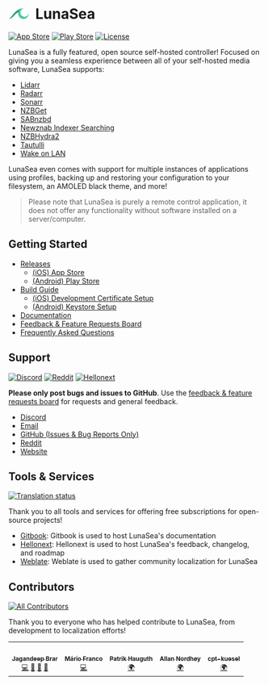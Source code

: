 # <img width="40px" src="./assets/branding/icon_drawer.png" alt="LunaSea"></img>&nbsp;&nbsp;LunaSea

[![App Store](https://img.shields.io/badge/%20Download-ios-red?style=for-the-badge&logo=app-store&color=%232196F3&logoColor=white)](https://www.lunasea.app/appstore)
[![Play Store](https://img.shields.io/badge/%20Download-android-red?style=for-the-badge&logo=google-play&color=%234CAF50&logoColor=white)](https://www.lunasea.app/playstore)
[![License](https://img.shields.io/github/license/CometTools/LunaSea?style=for-the-badge)](https://github.com/CometTools/LunaSea/blob/production/LICENSE)

LunaSea is a fully featured, open source self-hosted controller! Focused on giving you a seamless experience between all of your self-hosted media software, LunaSea supports:

- [Lidarr](https://github.com/lidarr/lidarr)
- [Radarr](https://github.com/radarr/radarr)
- [Sonarr](https://github.com/sonarr/sonarr)
- [NZBGet](https://github.com/nzbget/nzbget)
- [SABnzbd](https://github.com/sabnzbd/sabnzbd)
- [Newznab Indexer Searching](https://newznab.readthedocs.io/en/latest/misc/api/)
- [NZBHydra2](https://github.com/theotherp/nzbhydra2)
- [Tautulli](https://github.com/Tautulli/Tautulli)
- [Wake on LAN](https://en.wikipedia.org/wiki/Wake-on-LAN)

LunaSea even comes with support for multiple instances of applications using profiles, backing up and restoring your configuration to your filesystem, an AMOLED black theme, and more!

> Please note that LunaSea is purely a remote control application, it does not offer any functionality without software installed on a server/computer.

## Getting Started

- [Releases](https://github.com/CometTools/LunaSea/releases)
    - [(iOS) App Store](https://www.lunasea.app/appstore)
    - [(Android) Play Store](https://www.lunasea.app/playstore)
- [Build Guide](https://github.com/CometTools/LunaSea/wiki/Build-Guide)
    - [(iOS) Development Certificate Setup](https://github.com/CometTools/LunaSea/wiki/Setup-of-Development-Certificate)
    - [(Android) Keystore Setup](https://github.com/CometTools/LunaSea/wiki/Configure-Keystore)
- [Documentation](https://www.lunasea.app/docs)
- [Feedback & Feature Requests Board](https://www.lunasea.app/feedback)
- [Frequently Asked Questions](https://docs.lunasea.app/getting-started/frequently-asked-questions)

## Support

[![Discord](https://img.shields.io/discord/673591529834807358?label=Discord&style=flat)](https://www.lunasea.app/discord)
[![Reddit](https://img.shields.io/reddit/subreddit-subscribers/LunaSeaApp?label=r%2FLunaSeaApp&style=flat)](https://www.lunasea.app/reddit)
[![Hellonext](https://img.shields.io/badge/%20Feedback-Board-red?style=flat&logo=redux&color=%234ECCA3&logoColor=white)](https://www.lunasea.app/feedback)

**Please only post bugs and issues to GitHub**. Use the [feedback & feature requests board](https://www.lunasea.app/feedback) for requests and general feedback.

- [Discord](https://www.lunasea.app/discord)
- [Email](mailto:hello@comet.tools)
- [GitHub (Issues & Bug Reports Only)](https://github.com/CometTools/LunaSea/issues)
- [Reddit](https://www.lunasea.app/reddit)
- [Website](https://www.lunasea.app)

## Tools & Services

[![Translation status](https://hosted.weblate.org/widgets/lunasea/-/svg-badge.svg)](https://hosted.weblate.org/engage/lunasea/)

Thank you to all tools and services for offering free subscriptions for open-source projects!

- [Gitbook](https://www.gitbook.com): Gitbook is used to host LunaSea's documentation
- [Hellonext](https://www.hellonext.co): Hellonext is used to host LunaSea's feedback, changelog, and roadmap
- [Weblate](https://hosted.weblate.org/engage/lunasea): Weblate is used to gather community localization for LunaSea

## Contributors

<!-- ALL-CONTRIBUTORS-BADGE:START - Do not remove or modify this section -->
[![All Contributors](https://img.shields.io/badge/all_contributors-5-orange.svg?style=flat-square)](#contributors-)
<!-- ALL-CONTRIBUTORS-BADGE:END -->

Thank you to everyone who has helped contribute to LunaSea, from development to localization efforts!

<!-- ALL-CONTRIBUTORS-LIST:START - Do not remove or modify this section -->
<!-- prettier-ignore-start -->
<!-- markdownlint-disable -->
<table>
  <tr>
    <td align="center"><a href="https://www.jagandeepbrar.io"><img src="https://avatars.githubusercontent.com/u/3048295?v=4?s=100" width="100px;" alt=""/><br /><sub><b>Jagandeep Brar</b></sub></a><br /><a href="https://github.com/CometTools/LunaSea/commits?author=JagandeepBrar" title="Code">💻</a> <a href="#design-JagandeepBrar" title="Design">🎨</a> <a href="#maintenance-JagandeepBrar" title="Maintenance">🚧</a> <a href="#ideas-JagandeepBrar" title="Ideas, Planning, & Feedback">🤔</a></td>
    <td align="center"><a href="https://github.com/lightglitch"><img src="https://avatars.githubusercontent.com/u/196953?v=4?s=100" width="100px;" alt=""/><br /><sub><b>Mário Franco</b></sub></a><br /><a href="https://github.com/CometTools/LunaSea/commits?author=lightglitch" title="Code">💻</a></td>
    <td align="center"><a href="https://pythonexplainedto.me/"><img src="https://avatars.githubusercontent.com/u/41962737?v=4?s=100" width="100px;" alt=""/><br /><sub><b>Patrik Hauguth</b></sub></a><br /><a href="#translation-Phaugt" title="Translation">🌍</a></td>
    <td align="center"><a href="https://liberapay.com/kingu/"><img src="https://avatars.githubusercontent.com/u/13802408?v=4?s=100" width="100px;" alt=""/><br /><sub><b>Allan Nordhøy</b></sub></a><br /><a href="#translation-comradekingu" title="Translation">🌍</a></td>
    <td align="center"><a href="https://github.com/cpt-kuesel"><img src="https://avatars.githubusercontent.com/u/79487102?v=4?s=100" width="100px;" alt=""/><br /><sub><b>cpt-kuesel</b></sub></a><br /><a href="#translation-cpt-kuesel" title="Translation">🌍</a></td>
  </tr>
</table>

<!-- markdownlint-restore -->
<!-- prettier-ignore-end -->

<!-- ALL-CONTRIBUTORS-LIST:END -->
